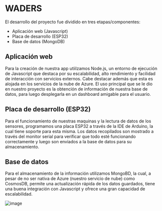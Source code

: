# WADERS
El desarrollo del proyecto fue dividido en tres etapas/componentes: 
* Aplicación web (Javascript)
* Placa de desarrollo (ESP32)
* Base de datos (MongoDB)

## Aplicación web
Para la creación de nuestra app utiilzamos Node.js, un entorno de ejecución de Javascript que destaca por su escalabilidad, alto rendimiento y facilidad de interacción con servicios externos. Cabe destacar además que esta es alojada en los servicios de la nube de Azure. El uso principal que se le dio en nuestro proyecto es la obtención de información de nuestra base de datos, para luego desplegarla en un dashboard amigable para el usuario.

## Placa de desarrollo (ESP32)
Para el funcionamiento de nuestras maquinas y la lectura de datos de los sensores, programamos una placa ESP32 a través de la IDE de Arduino, la cual tiene soporte para esta misma. Los datos recopilados son mostrado a través del monitor serial para verificar que todo esté funcionando correctamente y luego son enviados a la base de datos para su almacenamiento.

## Base de datos
Para el almacenamiento de la información utilizamos MongoBD, la cual, a pesar de no ser nativa de Azure (nuestro servicio de nube) como CosmosDB, permite una actualización rápida de los datos guardados, tiene una buena integración con Javascript y ofrece una gran capacidad de escalabilidad.

![image](https://user-images.githubusercontent.com/109123551/231694662-ead16cc7-bb61-4a9b-a8b8-e28fc346bb86.png)